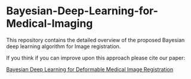 # Bayesian-Deep-Learning-for-Medical-Imaging
This repository contains the detailed overview of the proposed Bayesian deep learning algorithm for Image registration.

If you think if you can improve upon this approach please cite our paper:

[Bayesian Deep Learning for Deformable Medical Image Registration](https://doi.org/10.1007/978-3-030-34872-4_5)

